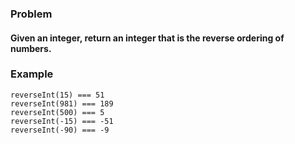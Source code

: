 
### Problem

#### Given an integer, return an integer that is the reverse ordering of numbers.

### Example
```
reverseInt(15) === 51
reverseInt(981) === 189
reverseInt(500) === 5
reverseInt(-15) === -51
reverseInt(-90) === -9
```

